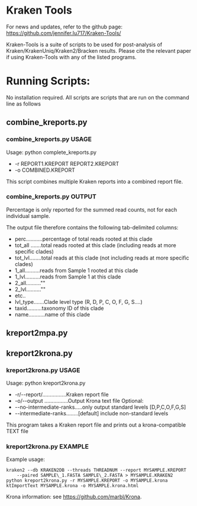 # Kraken Tools
For news and updates, refer to the github page: https://github.com/jennifer.lu717/Kraken-Tools/

Kraken-Tools is a suite of scripts to be used for post-analysis of 
Kraken/KrakenUniq/Kraken2/Bracken results. Please cite the relevant paper
if using Kraken-Tools with any of the listed programs. 

# Running Scripts:
No installation required. 
All scripts are scripts that are run on the command line as follows

## combine\_kreports.py 
### combine\_kreports.py USAGE
Usage: python complete\_kreports.py 
*    -r REPORT1.KREPORT REPORT2.KREPORT 
*    -o COMBINED.KREPORT 

This script combines multiple Kraken reports into a combined report file.

### combine\_kreports.py OUTPUT 
Percentage is only reported for the summed read counts, not for each individual sample. 

The output file therefore contains the following tab-delimited columns:
*    perc...........percentage of total reads rooted at this clade 
*    tot\_all .......total reads rooted at this clade (including reads at more specific clades) 
*    tot\_lvl........total reads at this clade  (not including reads at more specific clades)
*    1\_all..........reads from Sample 1 rooted at this clade 
*    1\_lvl..........reads from Sample 1 at this clade 
*    2\_all..........""
*    2\_lvl..........""
*    etc..
*    lvl\_type.......Clade level type (R, D, P, C, O, F, G, S....) 
*    taxid..........taxonomy ID of this clade
*    name...........name of this clade 
## kreport2mpa.py  


## kreport2krona.py 
### kreport2krona.py USAGE
Usage: python kreport2krona.py
*    -r/--report/................Kraken report file 
*    -o/--output ................Output Krona text file
Optional:
*    --no-intermediate-ranks.....only output standard levels [D,P,C,O,F,G,S] 
*    --intermediate-ranks........[default] include non-standard levels

This program takes a Kraken report file and prints out a krona-compatible TEXT file
### kreport2krona.py EXAMPLE 
Example usage:
    
    kraken2 --db KRAKEN2DB --threads THREADNUM --report MYSAMPLE.KREPORT 
        --paired SAMPLE\_1.FASTA SAMPLE\_2.FASTA > MYSAMPLE.KRAKEN2
    python kreport2krona.py -r MYSAMPLE.KREPORT -o MYSAMPLE.krona 
    ktImportText MYSAMPLE.krona -o MYSAMPLE.krona.html
    
Krona information: see https://github.com/marbl/Krona. 

